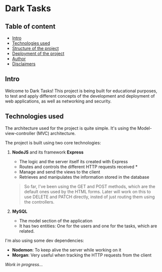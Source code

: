 # Dark Tasks

## Table of content

- [Intro](#intro)
- [Technologies used](#technologies-used)
- [Structure of the project](#structure-of-the-project)
- [Deployment of the project](#deployment-of-the-project)
- [Author](#author)
- [Disclaimers](#disclaimers)

## Intro

Welcome to Dark Tasks! This project is being built for educational purposes, to test and apply different concepts of the development and deployment of web applications, as well as networking and security.

## Technologies used

The architecture used for the project is quite simple. It's using the Model-view-controller (MVC) architecture.

The project is built using two core technologies:

1. **NodeJS** and its framework **Express**
    - The logic and the server itself its created with Express
    - Routes and controls the different HTTP requests received *
    - Manage and send the views to the client
    - Retrieves and manipulates the information stored in the database

    > So far, I've been using the GET and POST methods, which are the default ones used by the HTML forms. Later will work on this to use DELETE and PATCH directly, insted of just routing them using the controllers.

2. **MySQL**
    - The model section of the application
    - It has two entities: One for the users and one for the tasks, which are related.

I'm also using some dev dependencies:

- **Nodemon**: To keep alive the server while working on it
- **Morgan**: Very useful when tracking the HTTP requests from the client

*Work in progress...*